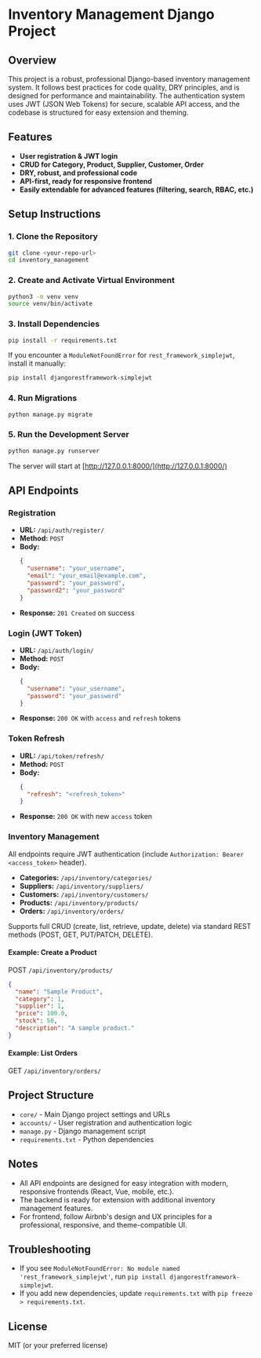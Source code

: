 # Inventory Management Django Project

## Overview

This project is a robust, professional Django-based inventory management system. It follows best practices for code quality, DRY principles, and is designed for performance and maintainability. The authentication system uses JWT (JSON Web Tokens) for secure, scalable API access, and the codebase is structured for easy extension and theming.

## Features

- **User registration & JWT login**
- **CRUD for Category, Product, Supplier, Customer, Order**
- **DRY, robust, and professional code**
- **API-first, ready for responsive frontend**
- **Easily extendable for advanced features (filtering, search, RBAC, etc.)**

## Setup Instructions

### 1. Clone the Repository

```bash
git clone <your-repo-url>
cd inventory_management
```

### 2. Create and Activate Virtual Environment

```bash
python3 -m venv venv
source venv/bin/activate
```

### 3. Install Dependencies

```bash
pip install -r requirements.txt
```

If you encounter a `ModuleNotFoundError` for `rest_framework_simplejwt`, install it manually:

```bash
pip install djangorestframework-simplejwt
```

### 4. Run Migrations

```bash
python manage.py migrate
```

### 5. Run the Development Server

```bash
python manage.py runserver
```

The server will start at [http://127.0.0.1:8000/](http://127.0.0.1:8000/)

## API Endpoints

### Registration

- **URL:** `/api/auth/register/`
- **Method:** `POST`
- **Body:**
  ```json
  {
    "username": "your_username",
    "email": "your_email@example.com",
    "password": "your_password",
    "password2": "your_password"
  }
  ```
- **Response:** `201 Created` on success

### Login (JWT Token)

- **URL:** `/api/auth/login/`
- **Method:** `POST`
- **Body:**
  ```json
  {
    "username": "your_username",
    "password": "your_password"
  }
  ```
- **Response:** `200 OK` with `access` and `refresh` tokens

### Token Refresh

- **URL:** `/api/token/refresh/`
- **Method:** `POST`
- **Body:**
  ```json
  {
    "refresh": "<refresh_token>"
  }
  ```
- **Response:** `200 OK` with new `access` token

### Inventory Management

All endpoints require JWT authentication (include `Authorization: Bearer <access_token>` header).

- **Categories:** `/api/inventory/categories/`
- **Suppliers:** `/api/inventory/suppliers/`
- **Customers:** `/api/inventory/customers/`
- **Products:** `/api/inventory/products/`
- **Orders:** `/api/inventory/orders/`

Supports full CRUD (create, list, retrieve, update, delete) via standard REST methods (POST, GET, PUT/PATCH, DELETE).

#### Example: Create a Product

POST `/api/inventory/products/`

```json
{
  "name": "Sample Product",
  "category": 1,
  "supplier": 1,
  "price": 100.0,
  "stock": 50,
  "description": "A sample product."
}
```

#### Example: List Orders

GET `/api/inventory/orders/`

## Project Structure

- `core/` - Main Django project settings and URLs
- `accounts/` - User registration and authentication logic
- `manage.py` - Django management script
- `requirements.txt` - Python dependencies

## Notes

- All API endpoints are designed for easy integration with modern, responsive frontends (React, Vue, mobile, etc.).
- The backend is ready for extension with additional inventory management features.
- For frontend, follow Airbnb's design and UX principles for a professional, responsive, and theme-compatible UI.

## Troubleshooting

- If you see `ModuleNotFoundError: No module named 'rest_framework_simplejwt'`, run `pip install djangorestframework-simplejwt`.
- If you add new dependencies, update `requirements.txt` with `pip freeze > requirements.txt`.

## License

MIT (or your preferred license)
